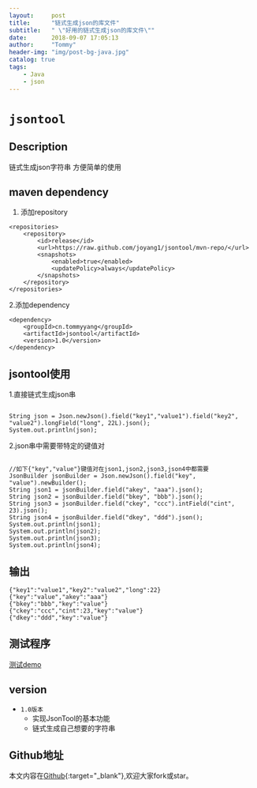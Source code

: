 ```yaml
---
layout:     post
title:      "链式生成json的库文件"
subtitle:   " \"好用的链式生成json的库文件\""
date:       2018-09-07 17:05:13
author:     "Tommy"
header-img: "img/post-bg-java.jpg"
catalog: true
tags:
    - Java
    - json
---
```



# `jsontool`

## Description
链式生成json字符串
方便简单的使用

## maven dependency

1. 添加repository

```
<repositories>
    <repository>
        <id>release</id>
        <url>https://raw.github.com/joyang1/jsontool/mvn-repo/</url>
        <snapshots>
            <enabled>true</enabled>
            <updatePolicy>always</updatePolicy>
        </snapshots>
    </repository>
</repositories>
```

2.添加dependency

```
<dependency>
    <groupId>cn.tommyyang</groupId>
    <artifactId>jsontool</artifactId>
    <version>1.0</version>
</dependency>
```


## jsontool使用
  
1.直接链式生成json串
  
```

String json = Json.newJson().field("key1","value1").field("key2", "value2").longField("long", 22L).json();
System.out.println(json);

```


2.json串中需要带特定的键值对

```

//如下{"key","value"}键值对在json1,json2,json3,json4中都需要
JsonBuilder jsonBuilder = Json.newJson().field("key", "value").newBuilder();
String json1 = jsonBuilder.field("akey", "aaa").json();
String json2 = jsonBuilder.field("bkey", "bbb").json();
String json3 = jsonBuilder.field("ckey", "ccc").intField("cint", 23).json();
String json4 = jsonBuilder.field("dkey", "ddd").json();
System.out.println(json1);
System.out.println(json2);
System.out.println(json3);
System.out.println(json4);

```

## 输出
```
{"key1":"value1","key2":"value2","long":22}
{"key":"value","akey":"aaa"}
{"bkey":"bbb","key":"value"}
{"ckey":"ccc","cint":23,"key":"value"}
{"dkey":"ddd","key":"value"}
```

## 测试程序
[测试demo](https://github.com/joyang1/jsontool/blob/master/src/test/java/TestJson.java)

## version
- `1.0版本`
    - 实现JsonTool的基本功能
    - 链式生成自己想要的字符串

## Github地址
本文内容在[Github](https://github.com/joyang1/jsontool){:target="_blank"},欢迎大家fork或star。

